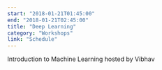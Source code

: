 ```yaml
---
start: "2018-01-21T01:45:00"
end: "2018-01-21T02:45:00"
title: "Deep Learning"
category: "Workshops"
link: "Schedule"
---
```

Introduction to Machine Learning hosted by Vibhav
